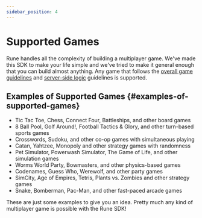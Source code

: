 ```yaml
---
sidebar_position: 4
---
```


# Supported Games

Rune handles all the complexity of building a multiplayer game. We've made this SDK to make your life simple and we've tried to make it general enough that you can build almost anything. Any game that follows the [overall game guidelines](how-it-works/syncing-game-state.md#restrictions) and [server-side logic](advanced/server-side-logic.md) guidelines is supported.

## Examples of Supported Games {#examples-of-supported-games}

- Tic Tac Toe, Chess, Connect Four, Battleships, and other board games
- 8 Ball Pool, Golf Around!, Football Tactics & Glory, and other turn-based sports games
- Crosswords, Sudoku, and other co-op games with simultaneous playing
- Catan, Yahtzee, Monopoly and other strategy games with randomness
- Pet Simulator, Powerwash Simulator, The Game of Life, and other simulation games
- Worms World Party, Bowmasters, and other physics-based games
- Codenames, Guess Who, Werewolf, and other party games
- SimCity, Age of Empires, Tetris, Plants vs. Zombies and other strategy games
- Snake, Bomberman, Pac-Man, and other fast-paced arcade games

These are just some examples to give you an idea. Pretty much any kind of multiplayer game is possible with the Rune SDK!
